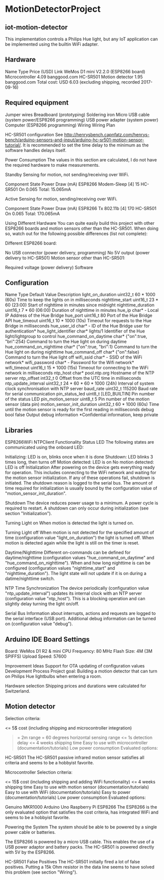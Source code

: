 # MotionDetectorProject
## iot-motion-detector


This implementation controls a Philips Hue light, but any IoT application can be implemented using the builtin WiFi adapter.

## Hardware
Name	Type	Price (USD)	Link
WeMos D1 mini V2.2.0 (ESP8266 board)	Microcontroller	4.09	banggood.com
HC-SR501	Motion detector	1.95	banggood.com
Total cost: USD 6.03 (excluding shipping, recorded 2017-09-16)

## Required equipment
Jumper wires
Breadboard (prototyping)
Soldering iron
Micro USB cable (system power/ESP8266 programming)
USB power adapter (system power)
Computer (ESP8266 programming)
Wiring
Wiring Plan

HC-SR501 configuration
See http://henrysbench.capnfatz.com/henrys-bench/arduino-sensors-and-input/arduino-hc-sr501-motion-sensor-tutorial/. It is recommended to set the time delay to the minimum as the software handles delays itself.

Power Consumption
The values in this section are calculated, I do not have the required hardware to make measurements.

Standby
Sensing for motion, not sending/receiving over WiFi.

Component	State	Power Draw (mA)
ESP8266	Modem-Sleep [4]	15
HC-SR501	On	0.065
Total: 15.065mA

Active
Sensing for motion, sending/receiving over WiFi.

Component	State	Power Draw (mA)
ESP8266	Tx 802.11b [4]	170
HC-SR501	On	0.065
Total: 170.065mA

Using Different Hardware
You can quite easily build this project with other ESP8266 boards and motion sensors other than the HC-SR501. When doing so, watch out for the following possible differences (list not complete):

Different ESP8266 board:

No USB connector (power delivery, programming)
No 5V output (power delivery to HC-SR501)
Motion sensor other than HC-SR501:

Required voltage (power delivery)
Software
## Configuration
Name	Type	Default Value	Description
light_on_duration	uint32_t	60 * 1000 (60s)	Time to keep the lights on in milliseconds
nighttime_start	uint16_t	23 * 60 (23:00)	Start of nighttime in minutes since midnight
nighttime_duration	uint16_t	7 * 60 (06:00)	Duration of nighttime in minutes
hue_ip	char*	-	Local IP Address of the Hue Bridge
hue_port	uint16_t	80	Port of the Hue Bridge API
hue_timeout	uint16_t	10 * 1000 (10s)	Timeout for requests to the Hue Bridge in milliseconds
hue_user_id	char*	-	ID of the Hue Bridge user for authentication*
hue_light_identifier	char*	lights/1	Identifier of the Hue light/lightgroup to control
hue_command_on_daytime	char*	{"on":true, "bri":254}	Command to turn the Hue light on during daytime
hue_command_on_nighttime	char*	{"on":true, "bri":1}	Command to turn the Hue light on during nighttime
hue_command_off	char*	{"on":false}	Command to turn the Hue light off
wifi_ssid	char*	-	SSID of the WiFi network*
wifi_password	char*	-	Password for the Wifi network*
wifi_timeout	uint16_t	15 * 1000 (15s)	Timeout for connecting to the WiFi network in milliseconds
ntp_host	char*	pool.ntp.org	Hostname of the NTP server
ntp_offset	int32_t	0	Offset from the UTC time in milliseconds
ntp_update_interval	uint32_t	24 * 60 * 60 * 1000 (24h)	Interval of system clock synchronisation with NTP server
baud_rate	uint32_t	115200	Baud rate for serial communication
pin_status_led	uint8_t	[LED_BUILTIN]	Pin number of the status LED
pin_motion_sensor	uint8_t	5	Pin number of the motion sensor (data pin)
motion_sensor_init_duration	uint32_t	60 * 1000 (60s)	Time until the motion sensor is ready for the first reading in milliseconds
debug	bool	false	Output debug information
*Confidential information, keep private

## Libraries
ESP8266WiFi
NTPClient
Functionality
Status LED
The following states are communicated using the onboard LED:

Initializing: LED is on, blinks once when it is done
Shutdown: LED blinks 3 times long, then turns off
Motion detected: LED is on
No motion detected: LED is off
Initialization
After powering on the device gets everything ready for operation. This includes connecting to the WiFi network and waiting for the motion sensor initialization. If any of these operations fail, shutdown is initiated. The shutdown reason is logged to the serial bus. The amount of time required for initialization is usually bound by the configuration value of "motion_sensor_init_duration".

Shutdown
The device reduces power usage to a minimum. A power cycle is required to restart. A shutdown can only occur during initialization (see section "Initialization").

Turning Light on
When motion is detected the light is turned on.

Turning Light off
When motion is not detected for the specified amount of time (configuration value "light_on_duration") the light is turned off. When motion is detected again while the light is still on the timer is reset.

Daytime/Nighttime
Different on-commands can be defined for daytime/nighttime (configuration values "hue_command_on_daytime" and "hue_command_on_nighttime"). When and how long nighttime is can be configured (configuration values "nighttime_start" and "nighttime_duration"). The light state will not update if it is on during a datime/nighttime switch.

NTP Time Synchronization
The device periodically (configuration value "ntp_update_interval") updates its internal clock with an NTP server (configuration value "ntp_host"). This is a blocking operation and can slightly delay turning the light on/off.

Serial Bus
Information about interrupts, actions and requests are logged to the serial interface (USB port). Additional debug information can be turned on (configuration value "debug").

## Arduino IDE Board Settings
Board: WeMos D1 R2 & mini
CPU Frequency: 80 MHz
Flash Size: 4M (3M SPIFFS)
Upload Speed: 57600

Improvement Ideas
Support for OTA updating of configuration values
Development Process
Project goal: Building a motion detector that can turn on Philips Hue lightbulbs when entering a room.

Hardware selection
Shipping prices and durations were calculated for Switzerland.

## Motion detector
Selection criteria:

<= 5$ cost (including shipping and microcontroller integration)
>= 2m range
>= 60 degrees horizontal sensing range
<= 1s detection delay
<= 4 weeks shipping time
Easy to use with microcontroller (documentation/tutorials)
Low power consumption
Evaluated options:

HC-SR501
The HC-SR501 passive infrared motion sensor satisfies all criteria and seems to be a hobbyist favorite.

Microcontroller
Selection criteria:

<= 15$ cost (including shipping and adding WiFi functionality)
<= 4 weeks shipping time
Easy to use with motion sensor (documentation/tutorials)
Easy to use with WiFi (documentation/tutorials)
Easy to power (documentation/tutorials)
Low power consumption
Evaluated options:

Genuino MKR1000
Arduino Uno
Raspberry Pi
ESP8266
The ESP8266 is the only evaluated option that satisfies the cost criteria, has integrated WiFi and seems to be a hobbyist favorite.

Powering the System
The system should be able to be powered by a single power cable or batteries.

The ESP8266 is powered by a micro USB cable. This enables the use of a USB power adaptor and battery packs.
The HC-SR501 is powered directly with 5V by the ESP8266.

HC-SR501 False Positives
The HC-SR501 initially fired a lot of false positives. Putting a 15k Ohm resistor in the data line seems to have solved this problem (see section "Wiring").
